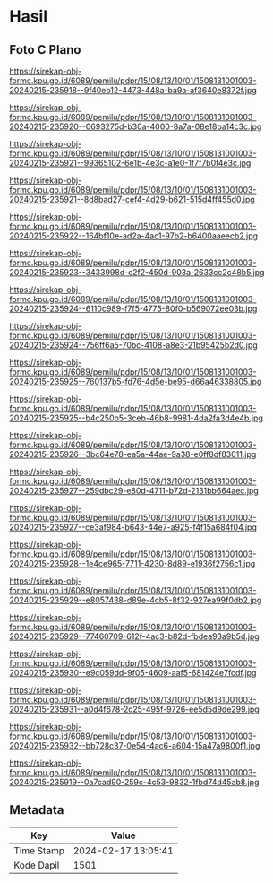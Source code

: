 # Hasil

## Foto C Plano

https://sirekap-obj-formc.kpu.go.id/6089/pemilu/pdpr/15/08/13/10/01/1508131001003-20240215-235918--9f40eb12-4473-448a-ba9a-af3640e8372f.jpg

https://sirekap-obj-formc.kpu.go.id/6089/pemilu/pdpr/15/08/13/10/01/1508131001003-20240215-235920--0693275d-b30a-4000-8a7a-08e18ba14c3c.jpg

https://sirekap-obj-formc.kpu.go.id/6089/pemilu/pdpr/15/08/13/10/01/1508131001003-20240215-235921--99365102-6e1b-4e3c-a1e0-1f7f7b0f4e3c.jpg

https://sirekap-obj-formc.kpu.go.id/6089/pemilu/pdpr/15/08/13/10/01/1508131001003-20240215-235921--8d8bad27-cef4-4d29-b621-515d4ff455d0.jpg

https://sirekap-obj-formc.kpu.go.id/6089/pemilu/pdpr/15/08/13/10/01/1508131001003-20240215-235922--164bf10e-ad2a-4ac1-97b2-b6400aaeecb2.jpg

https://sirekap-obj-formc.kpu.go.id/6089/pemilu/pdpr/15/08/13/10/01/1508131001003-20240215-235923--3433998d-c2f2-450d-903a-2633cc2c48b5.jpg

https://sirekap-obj-formc.kpu.go.id/6089/pemilu/pdpr/15/08/13/10/01/1508131001003-20240215-235924--6110c989-f7f5-4775-80f0-b569072ee03b.jpg

https://sirekap-obj-formc.kpu.go.id/6089/pemilu/pdpr/15/08/13/10/01/1508131001003-20240215-235924--756ff6a5-70bc-4108-a8e3-21b95425b2d0.jpg

https://sirekap-obj-formc.kpu.go.id/6089/pemilu/pdpr/15/08/13/10/01/1508131001003-20240215-235925--760137b5-fd76-4d5e-be95-d66a46338805.jpg

https://sirekap-obj-formc.kpu.go.id/6089/pemilu/pdpr/15/08/13/10/01/1508131001003-20240215-235925--b4c250b5-3ceb-46b8-9981-4da2fa3d4e4b.jpg

https://sirekap-obj-formc.kpu.go.id/6089/pemilu/pdpr/15/08/13/10/01/1508131001003-20240215-235926--3bc64e78-ea5a-44ae-9a38-e0ff8df83011.jpg

https://sirekap-obj-formc.kpu.go.id/6089/pemilu/pdpr/15/08/13/10/01/1508131001003-20240215-235927--259dbc29-e80d-4711-b72d-2131bb664aec.jpg

https://sirekap-obj-formc.kpu.go.id/6089/pemilu/pdpr/15/08/13/10/01/1508131001003-20240215-235927--ce3af984-b643-44e7-a925-f4f15a684f04.jpg

https://sirekap-obj-formc.kpu.go.id/6089/pemilu/pdpr/15/08/13/10/01/1508131001003-20240215-235928--1e4ce965-7711-4230-8d89-e1936f2756c1.jpg

https://sirekap-obj-formc.kpu.go.id/6089/pemilu/pdpr/15/08/13/10/01/1508131001003-20240215-235929--e8057438-d89e-4cb5-8f32-927ea99f0db2.jpg

https://sirekap-obj-formc.kpu.go.id/6089/pemilu/pdpr/15/08/13/10/01/1508131001003-20240215-235929--77460709-612f-4ac3-b82d-fbdea93a9b5d.jpg

https://sirekap-obj-formc.kpu.go.id/6089/pemilu/pdpr/15/08/13/10/01/1508131001003-20240215-235930--e9c059dd-9f05-4609-aaf5-681424e7fcdf.jpg

https://sirekap-obj-formc.kpu.go.id/6089/pemilu/pdpr/15/08/13/10/01/1508131001003-20240215-235931--a0d4f678-2c25-495f-9726-ee5d5d9de299.jpg

https://sirekap-obj-formc.kpu.go.id/6089/pemilu/pdpr/15/08/13/10/01/1508131001003-20240215-235932--bb728c37-0e54-4ac6-a604-15a47a9800f1.jpg

https://sirekap-obj-formc.kpu.go.id/6089/pemilu/pdpr/15/08/13/10/01/1508131001003-20240215-235919--0a7cad90-259c-4c53-9832-1fbd74d45ab8.jpg


## Metadata

| Key        | Value               |
| ---------- | ------------------- |
| Time Stamp | 2024-02-17 13:05:41 |
| Kode Dapil | 1501                |



